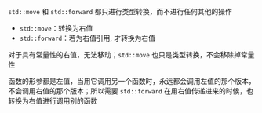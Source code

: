 `std::move` 和 `std::forward` 都只进行类型转换，而不进行任何其他的操作
- `std::move`：转换为右值
- `std::forward`：若为右值引用, 才转换为右值

对于具有常量性的右值，无法移动；`std::move` 也只是类型转换，不会移除掉常量性

函数的形参都是左值，当用它调用另一个函数时，永远都会调用左值的那个版本，不会调用右值的那个版本；所以需要 `std::forward` 在用右值传递进来的时候，也转换为右值进行调用别的函数